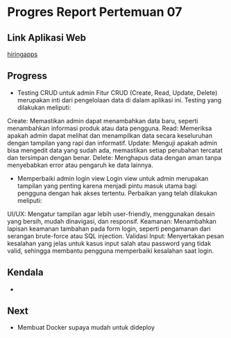# Progres Report Pertemuan 07

## Link Aplikasi Web

[hiringapps](https://github.com/gilangtejakrishna/hiringapps)

## Progress

- Testing CRUD untuk admin
Fitur CRUD (Create, Read, Update, Delete) merupakan inti dari pengelolaan data di dalam aplikasi ini. Testing yang dilakukan meliputi:

Create: Memastikan admin dapat menambahkan data baru, seperti menambahkan informasi produk atau data pengguna.
Read: Memeriksa apakah admin dapat melihat dan menampilkan data secara keseluruhan dengan tampilan yang rapi dan informatif.
Update: Menguji apakah admin bisa mengedit data yang sudah ada, memastikan setiap perubahan tercatat dan tersimpan dengan benar.
Delete: Menghapus data dengan aman tanpa menyebabkan error atau pengaruh ke data lainnya.
- Memperbaiki admin login view
Login view untuk admin merupakan tampilan yang penting karena menjadi pintu masuk utama bagi pengguna dengan hak akses tertentu. Perbaikan yang telah dilakukan meliputi:

UI/UX: Mengatur tampilan agar lebih user-friendly, menggunakan desain yang bersih, mudah dinavigasi, dan responsif.
Keamanan: Menambahkan lapisan keamanan tambahan pada form login, seperti pengamanan dari serangan brute-force atau SQL injection.
Validasi Input: Menyertakan pesan kesalahan yang jelas untuk kasus input salah atau password yang tidak valid, sehingga membantu pengguna memperbaiki kesalahan saat login.
## Kendala
-
## Next

- Membuat Docker supaya mudah untuk dideploy
